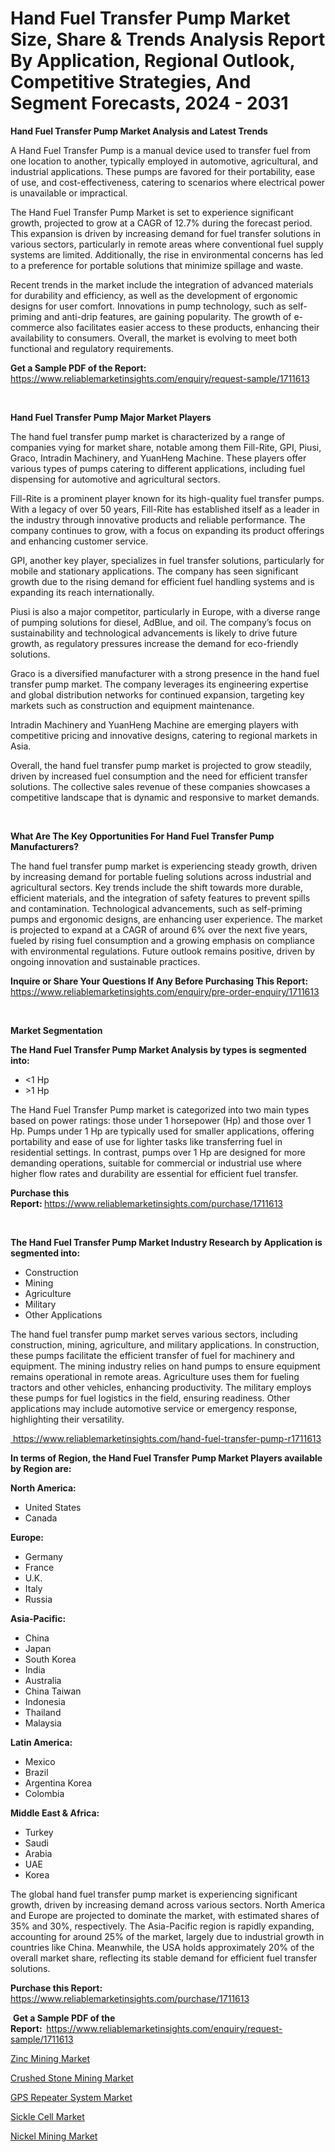 <p><h1>Hand Fuel Transfer Pump Market Size, Share & Trends Analysis Report By Application, Regional Outlook, Competitive Strategies, And Segment Forecasts, 2024 - 2031</h1></p><p><strong>Hand Fuel Transfer Pump Market Analysis and Latest Trends</strong></p>
<p><p>A Hand Fuel Transfer Pump is a manual device used to transfer fuel from one location to another, typically employed in automotive, agricultural, and industrial applications. These pumps are favored for their portability, ease of use, and cost-effectiveness, catering to scenarios where electrical power is unavailable or impractical.</p><p>The Hand Fuel Transfer Pump Market is set to experience significant growth, projected to grow at a CAGR of 12.7% during the forecast period. This expansion is driven by increasing demand for fuel transfer solutions in various sectors, particularly in remote areas where conventional fuel supply systems are limited. Additionally, the rise in environmental concerns has led to a preference for portable solutions that minimize spillage and waste.</p><p>Recent trends in the market include the integration of advanced materials for durability and efficiency, as well as the development of ergonomic designs for user comfort. Innovations in pump technology, such as self-priming and anti-drip features, are gaining popularity. The growth of e-commerce also facilitates easier access to these products, enhancing their availability to consumers. Overall, the market is evolving to meet both functional and regulatory requirements.</p></p>
<p><strong>Get a Sample PDF of the Report:&nbsp;</strong> <a href="https://www.reliablemarketinsights.com/enquiry/request-sample/1711613?utm_campaign=1570&utm_medium=2&utm_source=Github&utm_content=ia&utm_term=22102024&utm_id=hand-fuel-transfer-pump">https://www.reliablemarketinsights.com/enquiry/request-sample/1711613</a></p>
<p>&nbsp;</p>
<p><strong>Hand Fuel Transfer Pump Major Market Players</strong></p>
<p><p>The hand fuel transfer pump market is characterized by a range of companies vying for market share, notable among them Fill-Rite, GPI, Piusi, Graco, Intradin Machinery, and YuanHeng Machine. These players offer various types of pumps catering to different applications, including fuel dispensing for automotive and agricultural sectors.</p><p>Fill-Rite is a prominent player known for its high-quality fuel transfer pumps. With a legacy of over 50 years, Fill-Rite has established itself as a leader in the industry through innovative products and reliable performance. The company continues to grow, with a focus on expanding its product offerings and enhancing customer service.</p><p>GPI, another key player, specializes in fuel transfer solutions, particularly for mobile and stationary applications. The company has seen significant growth due to the rising demand for efficient fuel handling systems and is expanding its reach internationally. </p><p>Piusi is also a major competitor, particularly in Europe, with a diverse range of pumping solutions for diesel, AdBlue, and oil. The company’s focus on sustainability and technological advancements is likely to drive future growth, as regulatory pressures increase the demand for eco-friendly solutions.</p><p>Graco is a diversified manufacturer with a strong presence in the hand fuel transfer pump market. The company leverages its engineering expertise and global distribution networks for continued expansion, targeting key markets such as construction and equipment maintenance.</p><p>Intradin Machinery and YuanHeng Machine are emerging players with competitive pricing and innovative designs, catering to regional markets in Asia.</p><p>Overall, the hand fuel transfer pump market is projected to grow steadily, driven by increased fuel consumption and the need for efficient transfer solutions. The collective sales revenue of these companies showcases a competitive landscape that is dynamic and responsive to market demands.</p></p>
<p>&nbsp;</p>
<p><strong>What Are The Key Opportunities For Hand Fuel Transfer Pump Manufacturers?</strong></p>
<p><p>The hand fuel transfer pump market is experiencing steady growth, driven by increasing demand for portable fueling solutions across industrial and agricultural sectors. Key trends include the shift towards more durable, efficient materials, and the integration of safety features to prevent spills and contamination. Technological advancements, such as self-priming pumps and ergonomic designs, are enhancing user experience. The market is projected to expand at a CAGR of around 6% over the next five years, fueled by rising fuel consumption and a growing emphasis on compliance with environmental regulations. Future outlook remains positive, driven by ongoing innovation and sustainable practices.</p></p>
<p><strong>Inquire or Share Your Questions If Any Before Purchasing This Report:</strong> <a href="https://www.reliablemarketinsights.com/enquiry/pre-order-enquiry/1711613?utm_campaign=1570&utm_medium=2&utm_source=Github&utm_content=ia&utm_term=22102024&utm_id=hand-fuel-transfer-pump">https://www.reliablemarketinsights.com/enquiry/pre-order-enquiry/1711613</a></p>
<p>&nbsp;</p>
<p><strong>Market Segmentation</strong></p>
<p><strong>The Hand Fuel Transfer Pump Market Analysis by types is segmented into:</strong></p>
<p><ul><li><1 Hp</li><li>>1 Hp</li></ul></p>
<p><p>The Hand Fuel Transfer Pump market is categorized into two main types based on power ratings: those under 1 horsepower (Hp) and those over 1 Hp. Pumps under 1 Hp are typically used for smaller applications, offering portability and ease of use for lighter tasks like transferring fuel in residential settings. In contrast, pumps over 1 Hp are designed for more demanding operations, suitable for commercial or industrial use where higher flow rates and durability are essential for efficient fuel transfer.</p></p>
<p><strong>Purchase this Report:&nbsp;</strong><a href="https://www.reliablemarketinsights.com/purchase/1711613?utm_campaign=1570&utm_medium=2&utm_source=Github&utm_content=ia&utm_term=22102024&utm_id=hand-fuel-transfer-pump">https://www.reliablemarketinsights.com/purchase/1711613</a></p>
<p>&nbsp;</p>
<p><strong>The Hand Fuel Transfer Pump Market Industry Research by Application is segmented into:</strong></p>
<p><ul><li>Construction</li><li>Mining</li><li>Agriculture</li><li>Military</li><li>Other Applications</li></ul></p>
<p><p>The hand fuel transfer pump market serves various sectors, including construction, mining, agriculture, and military applications. In construction, these pumps facilitate the efficient transfer of fuel for machinery and equipment. The mining industry relies on hand pumps to ensure equipment remains operational in remote areas. Agriculture uses them for fueling tractors and other vehicles, enhancing productivity. The military employs these pumps for fuel logistics in the field, ensuring readiness. Other applications may include automotive service or emergency response, highlighting their versatility.</p></p>
<p><a href="https://www.reliablemarketinsights.com/hand-fuel-transfer-pump-r1711613?utm_campaign=1570&utm_medium=2&utm_source=Github&utm_content=ia&utm_term=22102024&utm_id=hand-fuel-transfer-pump">&nbsp;https://www.reliablemarketinsights.com/hand-fuel-transfer-pump-r1711613</a></p>
<p><strong>In terms of Region, the Hand Fuel Transfer Pump Market Players available by Region are:</strong></p>
<p>
    <p> <strong> North America: </strong>
        <ul>
            <li>United States</li>
            <li>Canada</li>
        </ul>
        </p> 
    <p> <strong> Europe: </strong>
        <ul>
            <li>Germany</li>
            <li>France</li>
            <li>U.K.</li>
            <li>Italy</li>
            <li>Russia</li>
        </ul>
        </p> 
    <p> <strong> Asia-Pacific: </strong>
        <ul>
            <li>China</li>
            <li>Japan</li>
            <li>South Korea</li>
            <li>India</li>
            <li>Australia</li>
            <li>China Taiwan</li>
            <li>Indonesia</li>
            <li>Thailand</li>
            <li>Malaysia</li>
        </ul>
        </p> 
    <p> <strong> Latin America: </strong>
        <ul>
            <li>Mexico</li>
            <li>Brazil</li>
            <li>Argentina Korea</li>
            <li>Colombia</li>
        </ul>
        </p> 
    <p> <strong> Middle East & Africa: </strong>
        <ul>
            <li>Turkey</li>
            <li>Saudi</li>
            <li>Arabia</li>
            <li>UAE</li>
            <li>Korea</li>
        </ul>
    </p>
    </p>
<p><p>The global hand fuel transfer pump market is experiencing significant growth, driven by increasing demand across various sectors. North America and Europe are projected to dominate the market, with estimated shares of 35% and 30%, respectively. The Asia-Pacific region is rapidly expanding, accounting for around 25% of the market, largely due to industrial growth in countries like China. Meanwhile, the USA holds approximately 20% of the overall market share, reflecting its stable demand for efficient fuel transfer solutions.</p></p>
<p><strong>Purchase this Report: </strong><a href="https://www.reliablemarketinsights.com/purchase/1711613?utm_campaign=1570&utm_medium=2&utm_source=Github&utm_content=ia&utm_term=22102024&utm_id=hand-fuel-transfer-pump">https://www.reliablemarketinsights.com/purchase/1711613</a></p>
<p>&nbsp;<strong>Get a Sample PDF of the Report:&nbsp;&nbsp;</strong><a href="https://www.reliablemarketinsights.com/enquiry/request-sample/1711613?utm_campaign=1570&utm_medium=2&utm_source=Github&utm_content=ia&utm_term=22102024&utm_id=hand-fuel-transfer-pump">https://www.reliablemarketinsights.com/enquiry/request-sample/1711613</a></p>
<p><strong></strong></p>
<p><p><a href="https://www.linkedin.com/pulse/market-trends-insights-growth-opportunities-challenges-forecasted-jbmhc?utm_campaign=1570&utm_medium=2&utm_source=Github&utm_content=ia&utm_term=22102024&utm_id=hand-fuel-transfer-pump">Zinc Mining Market</a></p><p><a href="https://www.linkedin.com/pulse/crushed-stone-mining-market-indicators-size-regional-breakdown-vyuee?utm_campaign=1570&utm_medium=2&utm_source=Github&utm_content=ia&utm_term=22102024&utm_id=hand-fuel-transfer-pump">Crushed Stone Mining Market</a></p><p><a href="https://issuu.com/reportprime-2/docs/gps-repeater-system-market-size-203_d4bc34262b85e1?utm_campaign=1570&utm_medium=2&utm_source=Github&utm_content=ia&utm_term=22102024&utm_id=hand-fuel-transfer-pump">GPS Repeater System Market</a></p><p><a href="https://www.linkedin.com/pulse/global-sickle-cell-market-trends-innovations-forward-looking-xunke?utm_campaign=1570&utm_medium=2&utm_source=Github&utm_content=ia&utm_term=22102024&utm_id=hand-fuel-transfer-pump">Sickle Cell Market</a></p><p><a href="https://www.linkedin.com/pulse/nickel-mining-industry-insights-report-analyzing-market-siqbe?utm_campaign=1570&utm_medium=2&utm_source=Github&utm_content=ia&utm_term=22102024&utm_id=hand-fuel-transfer-pump">Nickel Mining Market</a></p></p>